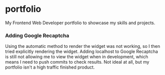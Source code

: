 # portfolio

My Frontend Web Developer portfolio to showcase my skills and projects.

### Adding Google Recaptcha

Using the automatic method to render the widget was not working, so I then tried explicitly rendering the widget. Adding localhost to Google Recaptcha is still not allowing me to view the widget when in development, which means I need to push commits to check results. Not ideal at all, but my portfolio isn't a high traffic finished product.
